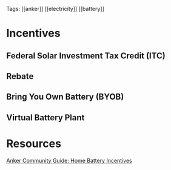Tags: [[anker]] [[electricity]] [[battery]]

# Incentives

## Federal Solar Investment Tax Credit (ITC)

## Rebate

## Bring You Own Battery (BYOB)

## Virtual Battery Plant



# Resources

[Anker Community Guide: Home Battery Incentives](https://community.anker.com/t/how-to-maximize-savings-with-home-battery-incentives/97552)